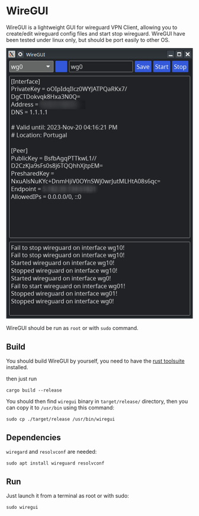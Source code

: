 # WireGUI

WireGUI is a lightweight GUI for wireguard VPN Client, allowing you to create/edit wireguard config files and start stop 
wireguard. WireGUI have been tested under linux only, but should be port easily to other OS.

![screenshot](screenshot.png)

WireGUI should be run as `root` or with `sudo` command.

## Build

You should build WireGUI by yourself, you need to have the [rust toolsuite](https://www.rust-lang.org/tools/install) installed.

then just run 
```
cargo build --release
```

You should then find `wiregui` binary in `target/release/` directory, then you can copy it to `/usr/bin` using this command:

``` 
sudo cp ./target/release /usr/bin/wiregui
```

## Dependencies

`wiregard` and `resolvconf` are  needed:

``` 
sudo apt install wireguard resolvconf
```




## Run

Just launch it from a terminal as root or with sudo:

``` 
sudo wiregui
```
